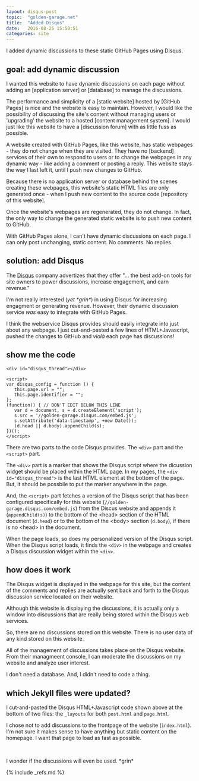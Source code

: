 ```yaml
---
layout: disqus-post
topic:  "golden-garage.net"
title:  "Added Disqus"
date:   2016-08-25 15:50:51
categories: site
---
```


I added dynamic discussions to these static GitHub Pages using Disqus.

## goal: add dynamic discussion

I wanted this website to have dynamic discussions on each page without adding an [application server] or [database] to
manage the discussions. 

The performance and simplicity of a [static website] hosted by [GitHub Pages] is nice and the website is easy to
maintain. However, I would like the possibility of discussing the site's content without managing users or 'upgrading'
the website to a hosted [content management system]. I would just like this website to have a [discussion forum] with
as little fuss as possible.

A website created with GitHub Pages, like this website, has static webpages - they do not change when they are
visited. They have no [backend] services of their own to respond to users or to change the webpages in any dynamic
way - like adding a comment or posting a reply. This website stays the way I last left it, until I push new changes to
GitHub.

Because there is no application server or database behind the scenes creating these webpages, this website's static
HTML files are only generated once - when I push new content to the source code [repository of this website]. 

Once the website's webpages are regenerated, they do not change. In fact, the only way to change the generated static
website is to push new content to GitHub.

With GitHub Pages alone, I can't have dynamic discussions on each page. I can only post unchanging, static content. No
comments. No replies.

## solution: add Disqus

The [Disqus](http://disqus.com) company advertizes that they offer "... the best add-on tools for site owners to power
discussions, increase engagement, and earn revenue."

I'm not really interested (*yet \*grin\**) in using Disqus for increasing engagment or generating revenue. However,
their dynamic discussion service *was* easy to integrate with GitHub Pages.

I think the webservice Disqus provides should easily integrate into just about any webpage. I just cut-and-pasted a few
lines of HTML+Javascript, pushed the changes to GitHub and *violà* each page has discussions!

## show me the code

    <div id="disqus_thread"></div>

    <script>
    var disqus_config = function () {
       this.page.url = "";
       this.page.identifier = "";
    };
    (function() { // DON'T EDIT BELOW THIS LINE
       var d = document, s = d.createElement('script');
       s.src = '//golden-garage.disqus.com/embed.js';
       s.setAttribute('data-timestamp', +new Date());
       (d.head || d.body).appendChild(s);
    })();
    </script>


There are two parts to the code Disqus provides. The `<div>` part and the `<script>` part.

The `<div>` part is a marker that shows the Disqus script where the dicussion widget should be placed within the HTML
page. In my pages, the `<div id="disqus_thread">` is the last HTML element at the bottom of the page. But, it should be
possbile to put the marker anywhere in the page.

And, the `<script>` part fetches a version of the Disqus script that has been configured specifically for this website
(`//golden-garage.disqus.com/embed.js`) from the Discus website and appends it (`appendChild(s)`) to the bottom of the
&lt;head&gt; section of the HTML document (`d.head`) or to the bottom of the &lt;body&gt; section (`d.body`), if there is no
&lt;head&gt; in the document.

When the page loads, so does my personalized version of the Disqus script. When the Disqus script loads, it finds the
`<div>` in the webpage and creates a Disqus discussion widget within the `<div>`.

## how does it work

The Disqus widget is displayed in the webpage for this site, but the content of the comments and replies are actually
sent back and forth to the Disqus discussion service located on their website.

Although this website is displaying the discussions, it is actually only a window into discussions that are really
being stored within the Disqus web services.

So, there are no discussions stored on this website. There is no user data of any kind stored on this website.

All of the management of discussions takes place on the Disqus website. From their managmeent console, I can moderate the
discussions on my website and analyze user interest. 

I don't need a database. And, I didn't need to code a thing.

## which Jekyll files were updated?

I cut-and-pasted the Disqus HTML+Javascript code shown above at the bottom of two files: the `_layouts` for both
`post.html` and `page.html`.

I chose not to add discussions to the frontpage of the website (`index.html`). I'm not sure it makes sense to have
anything but static content on the homepage. I want that page to load as fast as possible.

<br>

I wonder if the discussions will even be used. \*grin\*

<!-- ============================================================================================================== -->

{% include _refs.md %}
